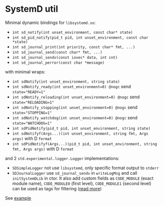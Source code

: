 # SystemD util

Minimal dynamic bindings for `libsystemd.so`:

* `int sd_notify(int unset_environment, const char* state)`
* `int sd_pid_notify(pid_t pid, int unset_environment, const char *state)`
* `int sd_journal_print(int priority, const char* fmt, ...)`
* `int sd_journal_send(const char* fmt, ...)`
* `int sd_journal_sendv(const iovec* data, int cnt)`
* `int sd_journal_perror(const char *message)`

with minimal wraps:

* `int sdNotify(int unset_environment, string state)`
* `int sdNotify_ready(int unset_environment=0) @nogc` send `state="READY=1"`
* `int sdNotify_reloading(int unset_environment=0) @nogc` send `state="RELOADING=1"`
* `int sdNotify_stopping(int unset_environment=0) @nogc` send `state="STOPPING=1"`
* `int sdNotify_watchdog(int unset_environment=0) @nogc` send `state="WATCHDOG=1"`
* `int sdPidNotify(pid_t pid, int unset_environment, string state)`
* `int sdNotifyf(Args...)(int unset_environment, string fmt, Args args)` with D `format`
* `int sdPidNotifyf(Args...)(pid_t pid, int unset_environment, string fmt, Args args)` with D `format`

and 2 `std.experimental.logger.Logger` implementations:

* `SDSimpleLogger` not use `libsystemd`, only specific format output to `stderr`
* `SDJournalLogger` use `sd_journal_sendv` in `writeLogMsg` and call
  `initSystemDLib` in ctor. It also add custom fields as `CODE_MODULE`
  (exact module name), `CODE_MODULE0` (first level), `CODE_MODULE1`
  (second level) can be used as tags for filtering ([read more](example/journal/README.md))

See [example](example)
